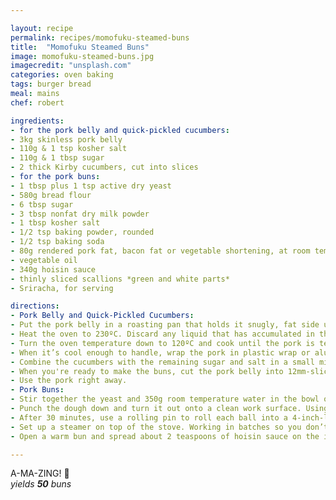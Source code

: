 ```yaml
---

layout: recipe
permalink: recipes/momofuku-steamed-buns
title:  "Momofuku Steamed Buns"
image: momofuku-steamed-buns.jpg
imagecredit: "unsplash.com"
categories: oven baking
tags: burger bread
meal: mains
chef: robert

ingredients:
- for the pork belly and quick-pickled cucumbers:
- 3kg skinless pork belly
- 110g & 1 tsp kosher salt
- 110g & 1 tbsp sugar
- 2 thick Kirby cucumbers, cut into slices
- for the pork buns:
- 1 tbsp plus 1 tsp active dry yeast
- 580g bread flour
- 6 tbsp sugar
- 3 tbsp nonfat dry milk powder
- 1 tbsp kosher salt
- 1/2 tsp baking powder, rounded
- 1/2 tsp baking soda
- 80g rendered pork fat, bacon fat or vegetable shortening, at room temperature
- vegetable oil
- 340g hoisin sauce
- thinly sliced scallions *green and white parts*
- Sriracha, for serving

directions:
- Pork Belly and Quick-Pickled Cucumbers:
- Put the pork belly in a roasting pan that holds it snugly, fat side up. Combine 110g salt and 110g sugar in a small bowl and rub all over the pork. Cover with plastic wrap and refrigerate for at least 6 hours, and no longer than 24.
- Heat the oven to 230ºC. Discard any liquid that has accumulated in the roasting pan and put the pork belly in the oven. Cook for 1 hour, basting it with the rendered fat halfway through, until it's golden brown.
- Turn the oven temperature down to 120ºC and cook until the pork is tender, another 1 hour and 15 minutes or so. Transfer the pork to a plate, decant the fat and the meat juices from the pan and reserve it for the buns. Allow the pork to cool slightly.
- When it’s cool enough to handle, wrap the pork in plastic wrap or aluminum foil and put it in the fridge until it’s thoroughly chilled and firm. (You can skip this step if you’re pressed for time, but the only way to get neat, nice-looking slices is to chill the belly thoroughly before slicing it.)
- Combine the cucumbers with the remaining sugar and salt in a small mixing bowl and toss to coat. Let sit for 5 to 10 minutes. Use right away or refrigerate for up to 4 hours.
- When you're ready to make the buns, cut the pork belly into 12mm-slices about 50 inches long. Warm them in a pan over medium heat for a minute or two, until soft and heated through. 
- Use the pork right away.
- Pork Buns:
- Stir together the yeast and 350g room temperature water in the bowl of a stand mixer fitted with a dough hook. Add the flour, sugar, milk powder, salt, baking powder, baking soda and fat and mix on the lowest speed setting for 8 to 10 minutes. The dough should gather together into a ball on the hook. Lightly oil a large bowl and put the dough in it, turning it over to coat it with the oil. Cover the bowl with a dry kitchen towel and put it in a warm place and let the dough rise until it doubles in size, about 1 hour 15 minutes.
- Punch the dough down and turn it out onto a clean work surface. Using a sharp knife, divide the dough in half, then divide each half into 5 equal pieces. Gently roll the pieces into logs, then cut each log into 5 pieces, making 50 pieces total. They should be about the size of a Ping-Pong ball and weigh about 25 grams each. Roll each piece into a ball and set them on baking sheets. Cover them loosely with plastic wrap and let them rise for 30 minutes. While they're rising, cut out fifty 4-inch squares of parchment paper.
- After 30 minutes, use a rolling pin to roll each ball into a 4-inch-long oval. Brush lightly with vegetable oil, lay a chopstick horizontally across the center of the oval and fold the oval over onto itself to form a bun. Gently pull out the chopstick, leaving the bun folded, and transfer it to a square of parchment paper. Put it back under the plastic wrap and form the rest of the buns. Let the buns rest for 30 to 45 minutes -- they will rise a little.
- Set up a steamer on top of the stove. Working in batches so you don’t crowd the steamer, steam the buns on the parchment squares for 10 minutes. Remove the parchment. You can use the buns immediately or allow them to cool completely, then put them in plastic freezer bags and freeze for up to 2 months. Reheat frozen buns in a stove top steamer for 2 to 3 minutes, until puffy, soft, and warmed all the way through. Freeze half the buns in airtight bags for another time.
- Open a warm bun and spread about 2 teaspoons of hoisin sauce on the inside. Add 2 pieces of pork belly, then a couple slices of pickle. Add a scattering of scallion and a squirt of sriracha if you like. Repeat with the remaining buns, and eat!

---
```


A-MA-ZING! 🔪 <br>
*yields **50** buns*